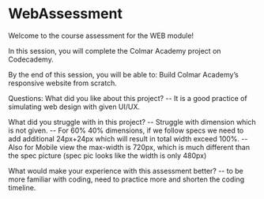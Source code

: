 # WebAssessment


Welcome to the course assessment for the WEB module!

In this session, you will complete the Colmar Academy project on Codecademy.

By the end of this session, you will be able to: 
Build Colmar Academy’s responsive website from scratch.


Questions:
What did you like about this project?
-- It is a good practice of simulating web design with given UI/UX.


What did you struggle with in this project?
-- Struggle with dimension which is not given.
-- For 60% 40% dimensions, if we follow specs we need to add additional 24px+24px which will result in total width exceed 100%.
-- Also for Mobile view the max-width is 720px, which is much different than the spec picture (spec pic looks like the width is only 480px)


What would make your experience with this assessment better?
-- to be more familiar with coding, need to practice more and shorten the coding timeline.
